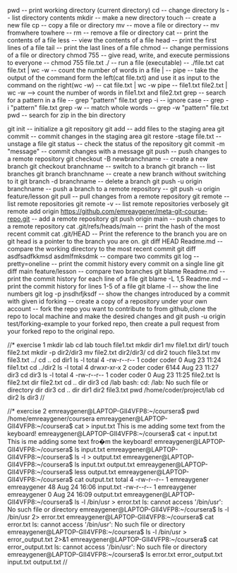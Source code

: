 pwd -- print working directory (current directory)
cd -- change directory
ls -- list directory contents
mkdir -- make a new directory
touch -- create a new file
cp -- copy a file or directory
mv -- move a file or directory -- mv fromwhere towhere --
rm -- remove a file or directory
cat -- print the contents of a file
less -- view the contents of a file
head -- print the first lines of a file
tail -- print the last lines of a file
chmod -- change permissions of a file or directory
chmod 755 -- give read, write, and execute permissions to everyone -- chmod 755 file.txt
./ -- run a file (executable) -- ./file.txt
cat file.txt | wc -w -- count the number of words in a file
| -- pipe -- take the output of the command form the left(cat file.txt) and use it as input to the command on the right(wc -w) -- cat file.txt | wc -w
pipe -- file1.txt file2.txt | wc -w --> count the number of words in file1.txt and file2.txt
grep -- search for a pattern in a file -- grep "pattern" file.txt
grep -i -- ignore case -- grep -i "pattern" file.txt
grep -w -- match whole words -- grep -w "pattern" file.txt
pwd -- search for zip in the bin directory


git init -- initialize a git repository
git add -- add files to the staging area
git commit -- commit changes in the staging area
git restore -stage file.txt -- unstage a file
git status -- check the status of the repository
git commit -m "message" -- commit changes with a message
git push -- push changes to a remote repository
git checkout -B newbranchname -- create a new branch
git checkout branchname -- switch to a branch
git branch -- list branches
git branch branchname -- create a new branch without switching to it
git branch -d branchname -- delete a branch
git push -u origin branchname -- push a branch to a remote repository -- git push -u origin feature/lesson
git pull -- pull changes from a remote repository
git remote -- list remote repositories
git remote -v -- list remote repositories verbosely
git remote add origin https://github.com/emreaygener/meta-git-course-repo.git -- add a remote repository
git push origin main -- push changes to a remote repository
cat .git/refs/heads/main -- print the hash of the most recent commit
cat .git/HEAD -- Print the reference to the branch you are on
git head is a pointer to the branch you are on.
git diff HEAD Readme.md -- compare the working directory to the most recent commit
git diff asdfsadfkkmsd asdmlfmksdmk -- compare two commits
git log --pretty=oneline -- print the commit history every commit on a single line
git diff main feature/lesson -- compare two branches
git blame Readme.md -- print the commit history for each line of a file
git blame -L 1,5 Readme.md -- print the commit history for lines 1-5 of a file
git blame -l -- show the line numbers
git log -p jnsdhıfjksdf -- show the changes introduced by a commit with given id
forking -- create a copy of a repository under your own account -- fork the repo you want to contribute to from github,clone the repo to local machine and make the desired changes and git push -u origin test/forking-example to your forked repo, then create a pull request from your forked repo to the original repo.

//* exercise 1
mkdir lab
cd lab
touch file1.txt
mkdir dir1
mv file1.txt dir1/
touch file2.txt
mkdir -p dir2/dir3
mv file2.txt dir2/dir3/
cd dir2
touch file3.txt
mv file3.txt ../
cd ..
cd dir1
ls -l
total 4
-rw-r--r-- 1 coder coder 0 Aug 23 11:24 file1.txt
cd ../dir2
ls -l
total 4
drwxr-xr-x 2 coder coder 6144 Aug 23 11:27 dir3
cd dir3
ls -l
total 4
-rw-r--r-- 1 coder coder 0 Aug 23 11:25 file2.txt
ls
file2.txt
dir
file2.txt
cd ..
dir
dir3
cd /lab
bash: cd: /lab: No such file or directory
dir
dir3
cd ..
dir
dir1  dir2  file3.txt
pwd
/home/coder/project/lab
cd dir2
ls
dir3
//

//* exercise 2
emreaygener@LAPTOP-GII4VFP8:~/coursera$ pwd
/home/emreaygener/coursera
emreaygener@LAPTOP-GII4VFP8:~/coursera$ cat > input.txt
This is me adding some text from the keyboard!
emreaygener@LAPTOP-GII4VFP8:~/coursera$ cat < input.txt
This is me adding some text fro�m the keyboard!
emreaygener@LAPTOP-GII4VFP8:~/coursera$ ls
input.txt
emreaygener@LAPTOP-GII4VFP8:~/coursera$ ls -l > output.txt
emreaygener@LAPTOP-GII4VFP8:~/coursera$ ls
input.txt  output.txt
emreaygener@LAPTOP-GII4VFP8:~/coursera$ less output.txt
emreaygener@LAPTOP-GII4VFP8:~/coursera$ cat output.txt
total 4
-rw-r--r-- 1 emreaygener emreaygener 48 Aug 24 16:06 input.txt
-rw-r--r-- 1 emreaygener emreaygener  0 Aug 24 16:09 output.txt
emreaygener@LAPTOP-GII4VFP8:~/coursera$ ls -l /bin/usr > error.txt
ls: cannot access '/bin/usr': No such file or directory
emreaygener@LAPTOP-GII4VFP8:~/coursera$ ls -l /bin/usr 2> error.txt
emreaygener@LAPTOP-GII4VFP8:~/coursera$ cat error.txt
ls: cannot access '/bin/usr': No such file or directory
emreaygener@LAPTOP-GII4VFP8:~/coursera$ ls -l /bin/usr > error_output.txt 2>&1
emreaygener@LAPTOP-GII4VFP8:~/coursera$ cat error_output.txt
ls: cannot access '/bin/usr': No such file or directory
emreaygener@LAPTOP-GII4VFP8:~/coursera$ ls
error.txt  error_output.txt  input.txt  output.txt
//